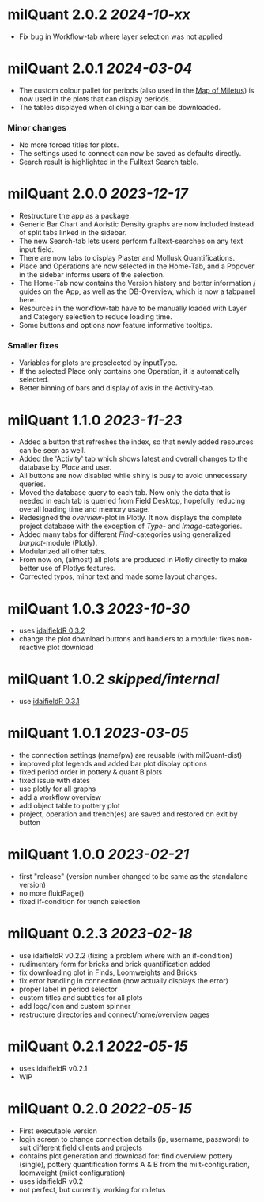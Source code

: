 # milQuant 2.0.2 _2024-10-xx_
* Fix bug in Workflow-tab where layer selection was not applied

# milQuant 2.0.1 _2024-03-04_
* The custom colour pallet for periods (also used in the [Map of Miletus](https://geoserver.dainst.org/catalogue/#/map/5764)) is now used in the plots that can display periods. 
* The tables displayed when clicking a bar can be downloaded. 

### Minor changes
* No more forced titles for plots.
* The settings used to connect can now be saved as defaults directly. 
* Search result is highlighted in the Fulltext Search table.

# milQuant 2.0.0 _2023-12-17_
* Restructure the app as a package.
* Generic Bar Chart and Aoristic Density graphs are now included instead of split tabs linked in the sidebar. 
* The new Search-tab lets users perform fulltext-searches on any text input field. 
* There are now tabs to display Plaster and Mollusk Quantifications.
* Place and Operations are now selected in the Home-Tab, and a Popover in the sidebar informs users of the selection.
* The Home-Tab now contains the Version history and better information / guides on the App, as well as the DB-Overview, which is now a tabpanel here. 
* Resources in the workflow-tab have to be manually loaded with Layer and Category selection to reduce loading time. 
* Some buttons and options now feature informative tooltips.

### Smaller fixes
* Variables for plots are preselected by inputType.
* If the selected Place only contains one Operation, it is automatically selected. 
* Better binning of bars and display of axis in the Activity-tab.



# milQuant 1.1.0 _2023-11-23_
* Added a button that refreshes the index, so that newly added resources can be seen as well.
* Added the 'Activity' tab which shows latest and overall changes to the database by *Place* and user.
* All buttons are now disabled while shiny is busy to avoid unnecessary queries.
* Moved the database query to each tab. Now only the data that is needed in each tab is queried from Field Desktop, hopefully reducing overall loading time and memory usage.
* Redesigned the *overview*-plot in Plotly. It now displays the complete project database with the exception of *Type*- and *Image*-categories.
* Added many tabs for different *Find*-categories using generalized *barplot*-module (Plotly).
* Modularized all other tabs. 
* From now on, (almost) all plots are produced in Plotly directly to make better use of Plotlys features.
* Corrected typos, minor text and made some layout changes.


# milQuant 1.0.3 _2023-10-30_
* uses [idaifieldR 0.3.2](https://github.com/lsteinmann/idaifieldR/releases/tag/v0.3.2)
* change the plot download buttons and handlers to a module: fixes non-reactive plot download

# milQuant 1.0.2 _skipped/internal_
* use [idaifieldR 0.3.1](https://github.com/lsteinmann/idaifieldR/releases/tag/v0.3.1)


# milQuant 1.0.1 _2023-03-05_
* the connection settings (name/pw) are reusable (with milQuant-dist)
* improved plot legends and added bar plot display options
* fixed period order in pottery & quant B plots
* fixed issue with dates
* use plotly for all graphs
* add a workflow overview
* add object table to pottery plot
* project, operation and trench(es) are saved and restored on exit by button

# milQuant 1.0.0 _2023-02-21_
* first "release" (version number changed to be same as the standalone version)
* no more fluidPage()
* fixed if-condition for trench selection

# milQuant 0.2.3 _2023-02-18_

* use idaifieldR v0.2.2 (fixing a problem where with an if-condition)
* rudimentary form for bricks and brick quantification added
* fix downloading plot in Finds, Loomweights and Bricks
* fix error handling in connection (now actually displays the error)
* proper label in period selector
* custom titles and subtitles for all plots
* add logo/icon and custom spinner
* restructure directories and connect/home/overview pages

# milQuant 0.2.1 _2022-05-15_

* uses idaifieldR v0.2.1
* WIP

# milQuant 0.2.0 _2022-05-15_

* First executable version
* login screen to change connection details (ip, username, password) to suit different field clients and projects
* contains plot generation and download for: find overview, pottery (single), pottery quantification forms A & B from the milt-configuration, loomweight (milet configuration)
* uses idaifieldR v0.2
* not perfect, but currently working for miletus
